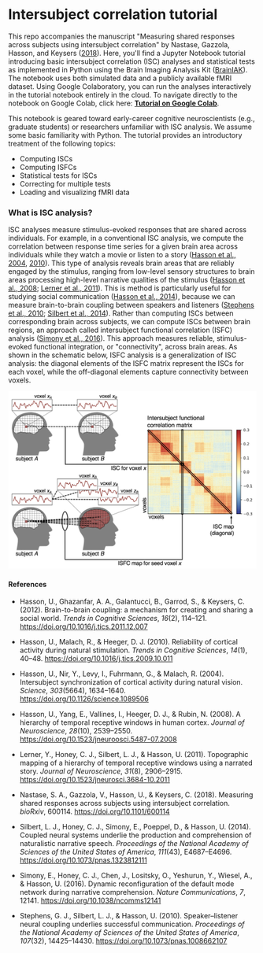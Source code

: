 # Intersubject correlation tutorial
This repo accompanies the manuscript "Measuring shared responses across subjects using intersubject correlation" by Nastase, Gazzola, Hasson, and Keysers ([2018](https://doi.org/10.1101/600114)). Here, you'll find a Jupyter Notebook tutorial introducing basic intersubject correlation (ISC) analyses and statistical tests as implemented in Python using the Brain Imaging Analysis Kit ([BrainIAK](http://brainiak.org/)). The notebook uses both simulated data and a publicly available fMRI dataset. Using Google Colaboratory, you can run the analyses interactively in the tutorial notebook entirely in the cloud. To navigate directly to the notebook on Google Colab, click here: [**Tutorial on Google Colab**](https://colab.research.google.com/drive/1EHI9buw-nvj5UDNg7MWUiQ1ITVJSswtH).

This notebook is geared toward early-career cognitive neuroscientists (e.g., graduate students) or researchers unfamiliar with ISC analysis. We assume some basic familiarity with Python. The tutorial provides an introductory treatment of the following topics:
* Computing ISCs
* Computing ISFCs
* Statistical tests for ISCs
* Correcting for multiple tests
* Loading and visualizing fMRI data

### What is ISC analysis?
ISC analyses measure stimulus-evoked responses that are shared across individuals. For example, in a conventional ISC analysis, we compute the correlation between response time series for a given brain area across individuals while they watch a movie or listen to a story ([Hasson et al., 2004](https://doi.org/10.1126/science.1089506), [2010](https://doi.org/10.1016/j.tics.2009.10.011)). This type of analysis reveals brain areas that are reliably engaged by the stimulus, ranging from low-level sensory structures to brain areas processing high-level narrative qualities of the stimulus ([Hasson et al., 2008](https://doi.org/10.1523/jneuroosci.5487-07.2008); [Lerner et al., 2011](https://doi.org/10.1523/jneurosci.3684-10.2011)). This is method is particularly useful for studying social communication ([Hasson et al., 2014](https://doi.org/10.1016/j.tics.2011.12.007)), because we can measure brain-to-brain coupling between speakers and listeners ([Stephens et al., 2010](https://doi.org/10.1073/pnas.1008662107); [Silbert et al., 2014](https://doi.org/10.1073/pnas.1323812111)). Rather than computing ISCs between corresponding brain across subjects, we can compute ISCs between brain regions, an approach called intersubject functional correlation (ISFC) analysis ([Simony et al., 2016](https://doi.org/10.1038/ncomms12141)). This approach measures reliable, stimulus-evoked functional integration, or "connectivity", across brain areas. As shown in the schematic below, ISFC analysis is a generalization of ISC analysis: the diagonal elements of the ISFC matrix represent the ISCs for each voxel, while the off-diagonal elements capture connectivity between voxels.

![Alt text](./figure_3.png?raw=true&s=100 "ISC and ISFC analysis schematic")

#### References
* Hasson, U., Ghazanfar, A. A., Galantucci, B., Garrod, S., & Keysers, C. (2012). Brain-to-brain coupling: a mechanism for creating and sharing a social world. *Trends in Cognitive Sciences*, *16*(2), 114–121. https://doi.org/10.1016/j.tics.2011.12.007

* Hasson, U., Malach, R., & Heeger, D. J. (2010). Reliability of cortical activity during natural stimulation. *Trends in Cognitive Sciences*, *14*(1), 40–48. https://doi.org/10.1016/j.tics.2009.10.011

* Hasson, U., Nir, Y., Levy, I., Fuhrmann, G., & Malach, R. (2004). Intersubject synchronization of cortical activity during natural vision. *Science*, *303*(5664), 1634–1640. https://doi.org/10.1126/science.1089506

* Hasson, U., Yang, E., Vallines, I., Heeger, D. J., & Rubin, N. (2008). A hierarchy of temporal receptive windows in human cortex. *Journal of Neuroscience*, *28*(10), 2539–2550. https://doi.org/10.1523/jneuroosci.5487-07.2008

* Lerner, Y., Honey, C. J., Silbert, L. J., & Hasson, U. (2011). Topographic mapping of a hierarchy of temporal receptive windows using a narrated story. *Journal of Neuroscience*, *31*(8), 2906–2915. https://doi.org/10.1523/jneurosci.3684-10.2011

* Nastase, S. A., Gazzola, V., Hasson, U., & Keysers, C. (2018). Measuring shared responses across subjects using intersubject correlation. *bioRxiv*, 600114. https://doi.org/10.1101/600114

* Silbert, L. J., Honey, C. J., Simony, E., Poeppel, D., & Hasson, U. (2014). Coupled neural systems underlie the production and comprehension of naturalistic narrative speech. *Proceedings of the National Academy of Sciences of the United States of America*, *111*(43), E4687–E4696. https://doi.org/10.1073/pnas.1323812111

* Simony, E., Honey, C. J., Chen, J., Lositsky, O., Yeshurun, Y., Wiesel, A., & Hasson, U. (2016). Dynamic reconfiguration of the default mode network during narrative comprehension. *Nature Communications*, *7*, 12141. https://doi.org/10.1038/ncomms12141

* Stephens, G. J., Silbert, L. J., & Hasson, U. (2010). Speaker–listener neural coupling underlies successful communication. *Proceedings of the National Academy of Sciences of the United States of America*, *107*(32), 14425–14430. https://doi.org/10.1073/pnas.1008662107

